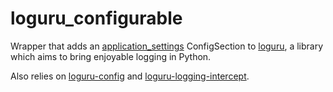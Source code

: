 # loguru_configurable #

Wrapper that adds an [application_settings](https://github.com/StockwatchDev/application_settings) ConfigSection to
[loguru](https://github.com/Delgan/loguru), a library which aims to bring enjoyable logging in Python.

Also relies on [loguru-config](https://github.com/erezinman/loguru-config) and
[loguru-logging-intercept](https://github.com/MatthewScholefield/loguru-logging-intercept).
